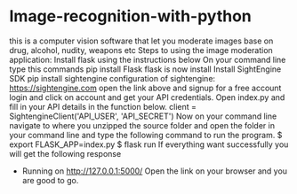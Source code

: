 # Image-recognition-with-python
this is a computer vision software that let you moderate images base on drug, alcohol, nudity, weapons etc 
Steps to using the image moderation application:
Install flask using the instructions below
On your command line type this commands
pip install Flask
flask is now install 
Install SightEngine SDK 
pip install sightengine
configuration of sightengine:
https://sightengine.com
open the link above and signup for a free account
login and click on account and get your API credentials.
Open index.py and fill in your API details in the function below.
client = SightengineClient('API_USER', 'API_SECRET')
Now on your command line navigate to where you unzipped the source folder and open the folder in your command line and type the following command to run the program.
$ export FLASK_APP=index.py
$ flask run
If everything want successfully you will get the following response 
*  Running on http://127.0.0.1:5000/
Open the link on your browser and you are good to go.

